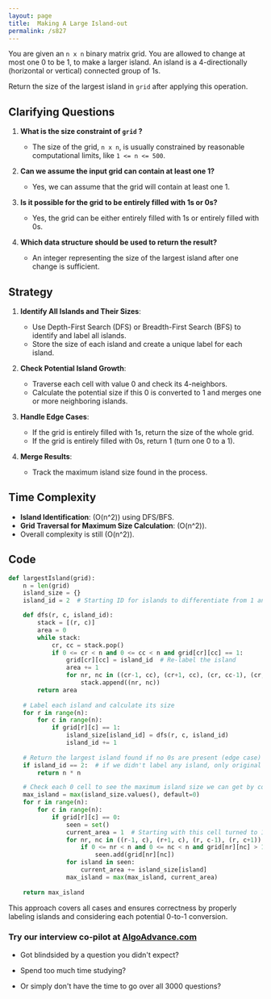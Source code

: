 ```yaml
---
layout: page
title:  Making A Large Island-out
permalink: /s827
---
```


You are given an `n x n` binary matrix grid. You are allowed to change at most one 0 to be 1, to make a larger island.
An island is a 4-directionally (horizontal or vertical) connected group of 1s.

Return the size of the largest island in `grid` after applying this operation.

## Clarifying Questions

1. **What is the size constraint of `grid` ?**
   - The size of the grid, `n x n`, is usually constrained by reasonable computational limits, like `1 <= n <= 500`.

2. **Can we assume the input grid can contain at least one 1?**
   - Yes, we can assume that the grid will contain at least one 1.

3. **Is it possible for the grid to be entirely filled with 1s or 0s?**
   - Yes, the grid can be either entirely filled with 1s or entirely filled with 0s.

4. **Which data structure should be used to return the result?**
   - An integer representing the size of the largest island after one change is sufficient.

## Strategy

1. **Identify All Islands and Their Sizes**:
   - Use Depth-First Search (DFS) or Breadth-First Search (BFS) to identify and label all islands.
   - Store the size of each island and create a unique label for each island.

2. **Check Potential Island Growth**:
   - Traverse each cell with value 0 and check its 4-neighbors.
   - Calculate the potential size if this 0 is converted to 1 and merges one or more neighboring islands.

3. **Handle Edge Cases**:
   - If the grid is entirely filled with 1s, return the size of the whole grid.
   - If the grid is entirely filled with 0s, return 1 (turn one 0 to a 1).

4. **Merge Results**:
   - Track the maximum island size found in the process.

## Time Complexity

- **Island Identification**: \(O(n^2)\) using DFS/BFS.
- **Grid Traversal for Maximum Size Calculation**: \(O(n^2)\).
- Overall complexity is still \(O(n^2)\).

## Code

```python
def largestIsland(grid):
    n = len(grid)
    island_size = {}
    island_id = 2  # Starting ID for islands to differentiate from 1 and 0

    def dfs(r, c, island_id):
        stack = [(r, c)]
        area = 0
        while stack:
            cr, cc = stack.pop()
            if 0 <= cr < n and 0 <= cc < n and grid[cr][cc] == 1:
                grid[cr][cc] = island_id  # Re-label the island
                area += 1
                for nr, nc in ((cr-1, cc), (cr+1, cc), (cr, cc-1), (cr, cc+1)):
                    stack.append((nr, nc))
        return area
    
    # Label each island and calculate its size
    for r in range(n):
        for c in range(n):
            if grid[r][c] == 1:
                island_size[island_id] = dfs(r, c, island_id)
                island_id += 1
    
    # Return the largest island found if no 0s are present (edge case)
    if island_id == 2:  # if we didn't label any island, only original 1 exists
        return n * n

    # Check each 0 cell to see the maximum island size we can get by converting it to 1
    max_island = max(island_size.values(), default=0)
    for r in range(n):
        for c in range(n):
            if grid[r][c] == 0:
                seen = set()
                current_area = 1  # Starting with this cell turned to 1
                for nr, nc in ((r-1, c), (r+1, c), (r, c-1), (r, c+1)):
                    if 0 <= nr < n and 0 <= nc < n and grid[nr][nc] > 1:
                        seen.add(grid[nr][nc])
                for island in seen:
                    current_area += island_size[island]
                max_island = max(max_island, current_area)
    
    return max_island
```

This approach covers all cases and ensures correctness by properly labeling islands and considering each potential 0-to-1 conversion.


### Try our interview co-pilot at [AlgoAdvance.com](https://algoAdvance.com)

- Got blindsided by a question you didn't expect?

- Spend too much time studying?

- Or simply don't have the time to go over all 3000 questions?

